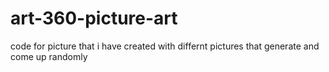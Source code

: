 # art-360-picture-art
code for picture that i have created with differnt pictures that generate and come up randomly 

